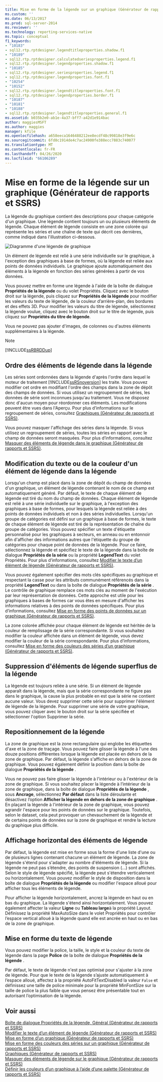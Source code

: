 ```yaml
---
title: Mise en forme de la légende sur un graphique (Générateur de rapports et SSRS) | Microsoft Docs
ms.custom: ''
ms.date: 06/13/2017
ms.prod: sql-server-2014
ms.reviewer: ''
ms.technology: reporting-services-native
ms.topic: conceptual
f1_keywords:
- "10183"
- sql12.rtp.rptdesigner.legendtitleproperties.shadow.f1
- "10189"
- sql12.rtp.rptdesigner.calculatedseriesproperties.legend.f1
- sql12.rtp.rptdesigner.legendproperties.shadow.f1
- "10185"
- sql12.rtp.rptdesigner.seriesproperties.legend.f1
- sql12.rtp.rptdesigner.legendproperties.font.f1
- "10254"
- "10152"
- sql12.rtp.rptdesigner.legendtitleproperties.font.f1
- sql12.rtp.rptdesigner.legendproperties.border.f1
- "10187"
- "10181"
- "10188"
- sql12.rtp.rptdesigner.legendtitleproperties.general.f1
ms.assetid: b035b2e0-ab1e-4a37-bff7-a42d1e914bac
author: maggiesMSFT
ms.author: maggies
manager: kfile
ms.openlocfilehash: a658eeca1646488212ee8ecdf48c99818e3f9e6c
ms.sourcegitcommit: 6fd8c1914de4c7ac24900fe388ecc7883c740077
ms.translationtype: MT
ms.contentlocale: fr-FR
ms.lasthandoff: 04/26/2020
ms.locfileid: "66106289"
---
```

# <a name="formatting-the-legend-on-a-chart-report-builder-and-ssrs"></a>Mise en forme de la légende sur un graphique (Générateur de rapports et SSRS)
  La légende du graphique contient des descriptions pour chaque catégorie d'un graphique. Une légende contient toujours un ou plusieurs éléments de légende. Chaque élément de légende consiste en une zone colorée qui représente les séries et une chaîne de texte qui décrit ces dernières, comme indiqué dans l'illustration ci-dessous.  
  
 ![Diagramme d'une légende de graphique](../media/rs-legenddiagram.gif "Diagramme d'une légende de graphique")  
  
 Un élément de légende est relié à une série individuelle sur le graphique, à l'exception des graphiques à base de formes, où la légende est reliée aux points de données individuels. Le graphique ajoute automatiquement des éléments à la légende en fonction des séries générées à partir de vos données.  
  
 Vous pouvez mettre en forme une légende à l'aide de la boîte de dialogue **Propriétés de la légende** ou du volet Propriétés. Cliquez avec le bouton droit sur la légende, puis cliquez sur **Propriétés de la légende** pour modifier les valeurs du texte de légende, de la couleur d’arrière-plan, des bordures et des effets 3D. Pour modifier les valeurs du titre de légende, sélectionnez la légende voulue, cliquez avec le bouton droit sur le titre de légende, puis cliquez sur **Propriétés du titre de légende**.  
  
 Vous ne pouvez pas ajouter d'images, de colonnes ou d'autres éléments supplémentaires à la légende.  
  
> [!NOTE]  
>  [!INCLUDE[ssRBRDDup](../../includes/ssrbrddup-md.md)]  
  
## <a name="ordering-legend-items-in-the-legend"></a>Ordre des éléments de légende dans la légende  
 Les séries sont ordonnées dans la légende d'après l'ordre dans lequel le moteur de traitement [!INCLUDE[ssRSnoversion](../../includes/ssrsnoversion-md.md)] les traite. Vous pouvez modifier cet ordre en modifiant l'ordre des champs dans la zone de dépôt des champs de données. Si vous utilisez un regroupement de séries, les données de série sont inconnues jusqu'au traitement. Vous ne disposez donc d'aucun moyen pour réordonner ces éléments. Les modifications peuvent être vues dans l'Aperçu. Pour plus d’informations sur le regroupement de séries, consultez [Graphiques &#40;Générateur de rapports et SSRS&#41;](charts-report-builder-and-ssrs.md).  
  
 Vous pouvez masquer l'affichage des séries dans la légende. Si vous utilisez un regroupement de séries, toutes les séries en rapport avec le champ de données seront masquées. Pour plus d’informations, consultez [Masquer des éléments de légende dans le graphique &#40;Générateur de rapports et SSRS&#41;](chart-legend-hide-items-report-builder.md).  
  
## <a name="changing-the-text-or-color-of-a-legend-item-in-the-legend"></a>Modification du texte ou de la couleur d'un élément de légende dans la légende  
 Lorsqu'un champ est placé dans la zone de dépôt du champ de données d'un graphique, un élément de légende contenant le nom de ce champ est automatiquement généré. Par défaut, le texte de chaque élément de légende est tiré du nom du champ de données. Chaque élément de légende est relié à une série individuelle sur le graphique, à l'exception des graphiques à base de formes, pour lesquels la légende est reliée à des points de données individuels et non à des séries individuelles. Lorsqu'un groupe de catégories est défini sur un graphique à base de formes, le texte de chaque élément de légende est tiré de la représentation de chaîne du groupe de catégories. Vous pouvez spécifier un texte d'étiquette personnalisé pour les graphiques à secteurs, en anneau ou en entonnoir afin d'afficher des informations autres que l'étiquette du groupe de catégories pour chaque point de données de la légende. Pour ce faire, sélectionnez la légende et spécifiez le texte de la légende dans la boîte de dialogue **Propriétés de la série** ou la propriété **LegendText** du volet Propriétés. Pour plus d’informations, consultez [Modifier le texte d’un élément de légende &#40;Générateur de rapports et SSRS&#41;](chart-legend-change-item-text-report-builder.md).  
  
 Vous pouvez également spécifier des mots clés spécifiques au graphique et respectant la casse pour les attributs communément référencés dans la propriété **LegendText** ou dans la boîte de dialogue **Propriétés de la série** . Le contrôle de graphique remplace ces mots clés au moment de l'exécution par leur représentation de données. Cette approche est utile pour les graphiques à bases de formes car vous êtes en mesure d'afficher les informations relatives à des points de données spécifiques. Pour plus d’informations, consultez [Mise en forme des points de données sur un graphique &#40;Générateur de rapports et SSRS&#41;](formatting-data-points-on-a-chart-report-builder-and-ssrs.md).  
  
 La zone colorée affichée pour chaque élément de légende est héritée de la couleur de remplissage de la série correspondante. Si vous souhaitez modifier la couleur affichée dans un élément de légende, vous devez modifier la couleur de la série correspondante. Pour plus d’informations, consultez [Mise en forme des couleurs des séries d’un graphique &#40;Générateur de rapports et SSRS&#41;](formatting-series-colors-on-a-chart-report-builder-and-ssrs.md).  
  
## <a name="removing-extra-legend-items-from-the-legend"></a>Suppression d'éléments de légende superflus de la légende  
 La légende est toujours reliée à une série. Si un élément de légende apparaît dans la légende, mais que la série correspondante ne figure pas dans le graphique, la cause la plus probable en est que la série ne contient aucune valeur. Vous devez supprimer cette série pour supprimer l'élément de légende de la légende. Pour supprimer une série de votre graphique, vous pouvez cliquer avec le bouton droit sur la série spécifiée et sélectionner l'option Supprimer la série.  
  
## <a name="repositioning-the-legend"></a>Repositionnement de la légende  
 La zone de graphique est la zone rectangulaire qui englobe les étiquettes d'axe et la zone de traçage. Vous pouvez faire glisser la légende à l'une des douze positions différentes lorsque la légende est placée en dehors de la zone de graphique. Par défaut, la légende s'affiche en dehors de la zone de graphique. Vous pouvez également définir la position dans la boîte de dialogue **Propriétés de la légende** .  
  
 Vous ne pouvez pas faire glisser la légende à l'intérieur ou à l'extérieur de la zone de graphique. Si vous souhaitez placer la légende à l’intérieur de la zone de graphique, dans la boîte de dialogue **Propriétés de la légende** , sous **Ancrage**, sélectionnez **Par défaut** dans la liste déroulante et désactivez l’option **Afficher la légende en dehors de la zone de graphique** . En plaçant la légende à l'intérieur de la zone de graphique, vous pouvez agrandir l'espace pour les points de données sur le graphique. Toutefois, selon le dataset, cela peut provoquer un chevauchement de la légende et de certains points de données sur la zone de graphique et rendre la lecture du graphique plus difficile.  
  
## <a name="displaying-legend-items-horizontally"></a>Affichage horizontal des éléments de légende  
 Par défaut, la légende est mise en forme sous la forme d'une liste d'une ou de plusieurs lignes contenant chacune un élément de légende. La zone de légende s'étend pour s'adapter au nombre d'éléments de légende. Si la légende ne peut pas s’étendre, des points de suspension (...) sont affichés. Selon le style de légende spécifié, la légende peut s'étendre verticalement ou horizontalement. Vous pouvez modifier le style de disposition dans la boîte de dialogue **Propriétés de la légende** ou modifier l'espace alloué pour afficher tous les éléments de légende.  
  
 Pour afficher la légende horizontalement, ancrez la légende en haut ou en bas du graphique. La légende s'étend ainsi horizontalement. Vous pouvez également affecter la valeur **Ligne** ou **Tableau large**à la propriété Layout. Définissez la propriété MaxAutoSize dans le volet Propriétés pour contrôler l’espace vertical alloué à la légende quand elle est ancrée en haut ou en bas de la zone de graphique.  
  
## <a name="formatting-the-legend-text"></a>Mise en forme du texte de légende  
 Vous pouvez modifier la police, la taille, le style et la couleur du texte de légende dans la page **Police** de la boîte de dialogue **Propriétés de la légende** .  
  
 Par défaut, le texte de légende n'est pas optimisé pour s'ajuster à la zone de légende. Pour que le texte de la légende s’ajuste automatiquement à l’espace alloué, affectez à la propriété AutoFitTextDisabled la valeur `False` et définissez une taille de police minimale pour la propriété MinFontSize sur la taille de police la plus faible que vous pensez être présentable tout en autorisant l’optimisation de la légende.  
  
## <a name="see-also"></a>Voir aussi  
 [Boîte de dialogue Propriétés de la légende, Général &#40;Générateur de rapports et SSRS&#41;](../legend-properties-dialog-box-general-report-builder-and-ssrs.md)   
 [Modifier le texte d’un élément de légende &#40;Générateur de rapports et SSRS&#41;](chart-legend-change-item-text-report-builder.md)   
 [Mise en forme d’un graphique &#40;Générateur de rapports et SSRS&#41;](formatting-a-chart-report-builder-and-ssrs.md)   
 [Mise en forme des couleurs des séries sur un graphique &#40;Générateur de rapports et SSRS&#41;](formatting-series-colors-on-a-chart-report-builder-and-ssrs.md)   
 [Graphiques &#40;Générateur de rapports et SSRS&#41;](charts-report-builder-and-ssrs.md)   
 [Masquer des éléments de légende sur le graphique &#40;Générateur de rapports et SSRS&#41;](chart-legend-hide-items-report-builder.md)   
 [Définir les couleurs d’un graphique à l’aide d’une palette &#40;Générateur de rapports et SSRS&#41;](define-colors-on-a-chart-using-a-palette-report-builder-and-ssrs.md)  
  
  

